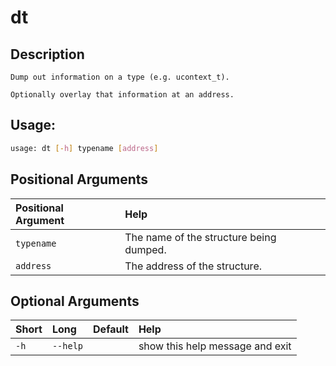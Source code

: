 



# dt

## Description



    Dump out information on a type (e.g. ucontext_t).

    Optionally overlay that information at an address.

## Usage:


```bash
usage: dt [-h] typename [address]

```
## Positional Arguments

|Positional Argument|Help|
| :--- | :--- |
|`typename`|The name of the structure being dumped.|
|`address`|The address of the structure.|

## Optional Arguments

|Short|Long|Default|Help|
| :--- | :--- | :--- | :--- |
|`-h`|`--help`||show this help message and exit|
